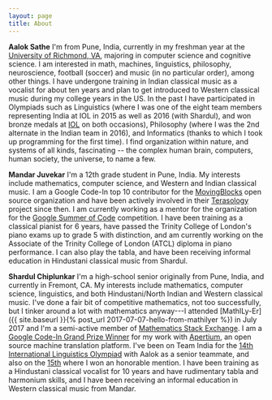 ```yaml
---
layout: page
title: About
---
```


**Aalok Sathe** I'm from Pune, India, currently in my freshman year at the 
[University of Richmond, VA](http://richmond.edu), majoring in computer science and
cognitive science.
I am interested in math, machines, linguistics, philosophy, neuroscience, football
(soccer) and music (in no particular order), among other things. I have undergone
training in Indian classical music as a vocalist for about ten years and plan to
get introduced to Western classical music during my college years in the US.
In the past I have participated in Olympiads such as Linguistics (where I was one
of the eight team members representing India at IOL in 2015 as well as 2016 (with Shardul),
and won bronze medals at [IOL](http://www.ioling.org/results/India/) on both occasions),
Philosophy (where I was the 2nd alternate in the Indian team in 2016), and Informatics
(thanks to which I took up programming for the first time).
I find organization within nature, and systems of all kinds, fascinating -- the complex
human brain, computers, human society, the universe, to name a few.

**Mandar Juvekar** I'm a 12th grade student in Pune, India. My interests include
mathematics, computer science, and Western and Indian classical music. I am a
Google Code-In top 10 contributor for the
[MovingBlocks](https://github.com/MovingBlocks) open source organization
and have been actively involved in their [Terasology](http://terasology.org)
project since then. I am currently working as a mentor for the organization for
the [Google Summer of Code](https://summerofcode.withgoogle.com) competition. I
have been training as a classical pianist for 6 years, have passed the
Trinity College of London's piano exams up to grade 5 with distinction, and am
currently working on the Associate of the Trinity College of London (ATCL)
diploma in piano performance. I can also play the tabla, and have been receiving
informal education in Hindustani classical music from Shardul.

**Shardul Chiplunkar** I'm a high-school senior originally from Pune, India, and
currently in Fremont, CA. My interests include mathematics, computer science,
linguistics, and both Hindustani/North Indian and Western classical music. I've
done a fair bit of competitive mathematics, not too successfully, but I tinker
around a lot with mathematics anyway---I attended
[MathILy-Er]({{ site.baseurl }}{% post_url 2017-07-07-hello-from-mathilyer %})
in July 2017 and I'm a semi-active member of
[Mathematics Stack Exchange](https://math.stackexchange.com/users/140607/shardulc).
I am a
[Google Code-In Grand Prize Winner](https://opensource.googleblog.com/2017/01/announcing-google-code-in-2016-winners.html)
for my work with [Apertium](https://www.apertium.org/), an open source machine
translation platform. I've been on Team India for the
[14th International Linguistics Olympiad](http://iol14.plo-in.org/)
with Aalok as a senior teammate,
and also on the [15th](http://www.iol2017.ie/) where I won an honorable mention.
I have been training as a
Hindustani classical vocalist for 10 years and have rudimentary tabla and
harmonium skills, and I have been receiving an informal education in Western
classical music from Mandar.
